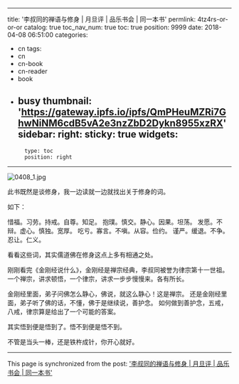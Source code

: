 
---
title: '李叔同的禅语与修身 | 月旦评 | 品乐书会 | 同一本书'
permlink: 4tz4rs-or-or-or
catalog: true
toc_nav_num: true
toc: true
position: 9999
date: 2018-04-08 06:51:00
categories:
- cn
tags:
- cn
- cn-book
- cn-reader
- book
- busy
thumbnail: 'https://gateway.ipfs.io/ipfs/QmPHeuMZRi7GhwNiNM6cdB5vA2e3nzZbD2Dykn8955xzRX'
sidebar:
    right:
        sticky: true
widgets:
    -
        type: toc
        position: right
---


![0408_1.jpg](https://gateway.ipfs.io/ipfs/QmPHeuMZRi7GhwNiNM6cdB5vA2e3nzZbD2Dykn8955xzRX)


此书既然是谈修身，我一边读就一边就找出关于修身的词。

如下：

惜福。习劳。持戒。自尊。知足。
抱璞。慎交。静心。因果。坦荡。
发愿。不辩。虚心。慎独。宽厚。
吃亏。寡言。不嗔。从容。俭约。
谨严。缓退。不争。忍让。仁义。

看看这些词，其实儒道佛在修身这点上多有相通之处。

刚刚看完《金刚经说什么》，金刚经是禅宗经典，李叔同被誉为律宗第十一世祖。一个禅宗，讲求顿悟，一个律宗，讲求一步步慢慢来。各有所长。

金刚经里面，弟子问佛怎么静心，佛说，就这么静心！这是禅宗。
还是金刚经里面，弟子听了佛的话，不懂，佛于是继续说，善护念。
如何做到善护念，五戒，八戒，律宗算是给出了一个可能的答案。

其实悟到便是悟到了。悟不到便是悟不到。

不管是当头一棒，还是铁杵成针，你开心就好。

- - -

This page is synchronized from the post: ['李叔同的禅语与修身 | 月旦评 | 品乐书会 | 同一本书'](https://steemit.com/@weisheng167388/4tz4rs-or-or-or)
